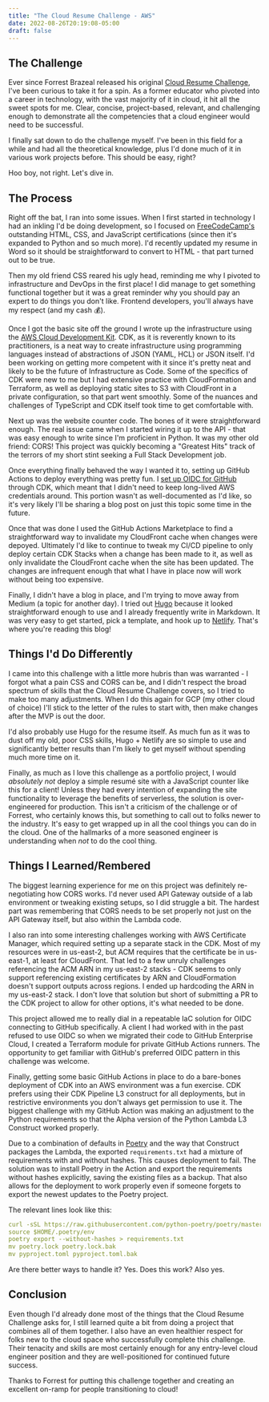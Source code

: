 ```yaml
---
title: "The Cloud Resume Challenge - AWS"
date: 2022-08-26T20:19:08-05:00
draft: false
---
```


## The Challenge

Ever since Forrest Brazeal released his original [Cloud Resume Challenge](https://cloudresumechallenge.dev/docs/the-challenge/aws/), I've been curious to take it for a spin. As a former educator who pivoted into a career in technology, with the vast majority of it in cloud, it hit all the sweet spots for me. Clear, concise, project-based, relevant, and challenging enough to demonstrate all the competencies that a cloud engineer would need to be successful.

I finally sat down to do the challenge myself. I've been in this field for a while and had all the theoretical knowledge, plus I'd done much of it in various work projects before. This should be easy, right?

Hoo boy, not right. Let's dive in.

## The Process

Right off the bat, I ran into some issues. When I first started in technology I had an inkling I'd be doing development, so I focused on [FreeCodeCamp's](https://freecodecamp.com) outstanding HTML, CSS, and JavaScript certifications (since then it's expanded to Python and so much more). I'd recently updated my resume in Word so it should be straightforward to convert to HTML - that part turned out to be true.

Then my old friend CSS reared his ugly head, reminding me why I pivoted to infrastructure and DevOps in the first place! I did manage to get something functional together but it was a great reminder why you should pay an expert to do things you don't like. Frontend developers, you'll always have my respect (and my cash 💰).

Once I got the basic site off the ground I wrote up the infrastructure using the [AWS Cloud Development Kit](https://aws.amazon.com/cdk/). CDK, as it is reverently known to its practitioners, is a neat way to create infrastructure using programming languages instead of abstractions of JSON (YAML, HCL) or JSON itself. I'd been working on getting more competent with it since it's pretty neat and likely to be the future of Infrastructure as Code. Some of the specifics of CDK were new to me but I had extensive practice with CloudFormation and Terraform, as well as deploying static sites to S3 with CloudFront in a private configuration, so that part went smoothly. Some of the nuances and challenges of TypeScript and CDK itself took time to get comfortable with.

Next up was the website counter code. The bones of it were straightforward enough. The real issue came when I started wiring it up to the API - that was easy enough to write since I'm proficient in Python. It was my other old friend: CORS! This project was quickly becoming a "Greatest Hits" track of the terrors of my short stint seeking a Full Stack Development job.

Once everything finally behaved the way I wanted it to, setting up GitHub Actions to deploy everything was pretty fun. I [set up OIDC for GitHub](https://docs.github.com/en/actions/deployment/security-hardening-your-deployments/configuring-openid-connect-in-amazon-web-services) through CDK, which meant that I didn't need to keep long-lived AWS credentials around. This portion wasn't as well-documented as I'd like, so it's very likely I'll be sharing a blog post on just this topic some time in the future.

Once that was done I used the GitHub Actions Marketplace to find a straightforward way to invalidate my CloudFront cache when changes were depoyed. Ultimately I'd like to continue to tweak my CI/CD pipeline to only deploy certain CDK Stacks when a change has been made to it, as well as only invalidate the CloudFront cache when the site has been updated. The changes are infrequent enough that what I have in place now will work without being too expensive.

Finally, I didn't have a blog in place, and I'm trying to move away from Medium (a topic for another day). I tried out [Hugo](https://gohugo.io/) because it looked straightforward enough to use and I already frequently write in Markdown. It was very easy to get started, pick a template, and hook up to [Netlify](https://www.netlify.com/). That's where you're reading this blog!

## Things I'd Do Differently

I came into this challenge with a little more hubris than was warranted - I forgot what a pain CSS and CORS can be, and I didn't respect the broad spectrum of skills that the Cloud Resume Challenge covers, so I tried to make too many adjustments. When I do this again for GCP (my other cloud of choice) I'll stick to the letter of the rules to start with, then make changes after the MVP is out the door.

I'd also probably use Hugo for the resume itself. As much fun as it was to dust off my old, poor CSS skills, Hugo + Netlify are so simple to use and significantly better results than I'm likely to get myself without spending much more time on it.

Finally, as much as I love this challenge as a portfolio project, I would _absolutely not_ deploy a simple resumé site with a JavaScript counter like this for a client! Unless they had every intention of expanding the site functionality to leverage the benefits of serverless, the solution is over-engineered for production. This isn't a criticism of the challenge or of Forrest, who certainly knows this, but something to call out to folks newer to the industry. It's easy to get wrapped up in all the cool things you can do in the cloud. One of the hallmarks of a more seasoned engineer is understanding when _not_ to do the cool thing.

## Things I Learned/Rembered

The biggest learning experience for me on this project was definitely re-negotiating how CORS works. I'd never used API Gateway outside of a lab environment or tweaking existing setups, so I did struggle a bit. The hardest part was remembering that CORS needs to be set properly not just on the API Gateway itself, but also within the Lambda code.

I also ran into some interesting challenges working with AWS Certificate Manager, which required setting up a separate stack in the CDK. Most of my resources were in us-east-2, but ACM requires that the certificate be in us-east-1, at least for CloudFront. That led to a few unruly challenges referencing the ACM ARN in my us-east-2 stacks - CDK seems to only support referencing existing certificates by ARN and CloudFormation doesn't support outputs across regions. I ended up hardcoding the ARN in my us-east-2 stack. I don't love that solution but short of submitting a PR to the CDK project to allow for other options, it's what needed to be done.

This project allowed me to really dial in a repeatable IaC solution for OIDC connecting to GitHub specifically. A client I had worked with in the past refused to use OIDC so when we migrated their code to GitHub Enterprise Cloud, I created a Terraform module for private GitHub Actions runners. The opportunity to get familiar with GitHub's preferred OIDC pattern in this challenge was welcome.

Finally, getting some basic GitHub Actions in place to do a bare-bones deployment of CDK into an AWS environment was a fun exercise. CDK prefers using their CDK Pipeline L3 construct for all deployments, but in restrictive environments you don't always get permission to use it. The biggest challenge with my GitHub Action was making an adjustment to the Python requirements so that the Alpha version of the Python Lambda L3 Construct worked properly.

Due to a combination of defaults in [Poetry](https://python-poetry.org) and the way that Construct packages the Lambda, the exported `requirements.txt` had a mixture of requirements with and without hashes. This causes deployment to fail. The solution was to install Poetry in the Action and export the requirements without hashes explicitly, saving the existing files as a backup. That also allows for the deployment to work properly even if someone forgets to export the newest updates to the Poetry project.

The relevant lines look like this:

```yaml
curl -sSL https://raw.githubusercontent.com/python-poetry/poetry/master/get-poetry.py | python -
source $HOME/.poetry/env
poetry export --without-hashes > requirements.txt
mv poetry.lock poetry.lock.bak
mv pyproject.toml pyproject.toml.bak
```

Are there better ways to handle it? Yes. Does this work? Also yes.

## Conclusion

Even though I'd already done most of the things that the Cloud Resume Challenge asks for, I still learned quite a bit from doing a project that combines all of them together. I also have an even healthier respect for folks new to the cloud space who successfully complete this challenge. Their tenacity and skills are most certainly enough for any entry-level cloud engineer position and they are well-positioned for continued future success.

Thanks to Forrest for putting this challenge together and creating an excellent on-ramp for people transitioning to cloud!

